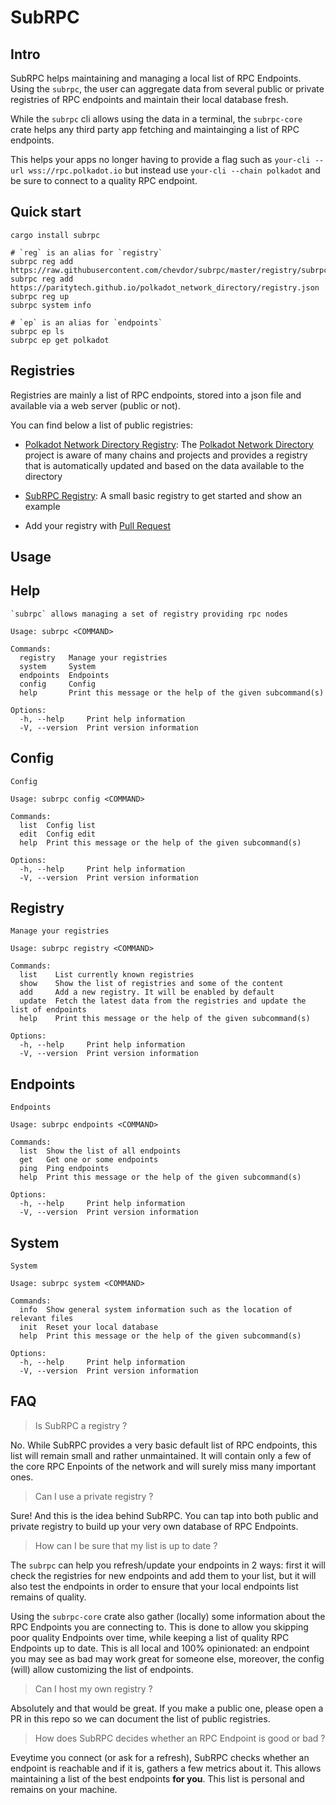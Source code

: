 # SubRPC

## Intro

SubRPC helps maintaining and managing a local list of RPC Endpoints. Using the `subrpc`, the user can aggregate data from several public or private registries of RPC endpoints and maintain their local database fresh.

While the `subrpc` cli allows using the data in a terminal, the `subrpc-core` crate helps any third party app fetching and maintainging a list of RPC endpoints.

This helps your apps no longer having to provide a flag such as `your-cli --url wss://rpc.polkadot.io` but instead use `your-cli --chain polkadot` and be sure to connect to a quality RPC endpoint.

## Quick start

    cargo install subrpc

    # `reg` is an alias for `registry`
    subrpc reg add https://raw.githubusercontent.com/chevdor/subrpc/master/registry/subrpc.json
    subrpc reg add https://paritytech.github.io/polkadot_network_directory/registry.json
    subrpc reg up
    subrpc system info

    # `ep` is an alias for `endpoints`
    subrpc ep ls
    subrpc ep get polkadot

## Registries

Registries are mainly a list of RPC endpoints, stored into a json file and available via a web server (public or not).

You can find below a list of public registries:

-   [Polkadot Network Directory Registry](https://paritytech.github.io/polkadot_network_directory/registry.json): The [Polkadot Network Directory](https://paritytech.github.io/polkadot_network_directory) project is aware of many chains and projects and provides a registry that is automatically updated and based on the data available to the directory

-   [SubRPC Registry](https://raw.githubusercontent.com/chevdor/subrpc/master/registry/subrpc.json): A small basic registry to get started and show an example

-   Add your registry with [Pull Request](https://github.com/chevdor/subrpc/pulls)

## Usage

## Help

    `subrpc` allows managing a set of registry providing rpc nodes

    Usage: subrpc <COMMAND>

    Commands:
      registry   Manage your registries
      system     System
      endpoints  Endpoints
      config     Config
      help       Print this message or the help of the given subcommand(s)

    Options:
      -h, --help     Print help information
      -V, --version  Print version information

## Config

    Config

    Usage: subrpc config <COMMAND>

    Commands:
      list  Config list
      edit  Config edit
      help  Print this message or the help of the given subcommand(s)

    Options:
      -h, --help     Print help information
      -V, --version  Print version information

## Registry

    Manage your registries

    Usage: subrpc registry <COMMAND>

    Commands:
      list    List currently known registries
      show    Show the list of registries and some of the content
      add     Add a new registry. It will be enabled by default
      update  Fetch the latest data from the registries and update the list of endpoints
      help    Print this message or the help of the given subcommand(s)

    Options:
      -h, --help     Print help information
      -V, --version  Print version information

## Endpoints

    Endpoints

    Usage: subrpc endpoints <COMMAND>

    Commands:
      list  Show the list of all endpoints
      get   Get one or some endpoints
      ping  Ping endpoints
      help  Print this message or the help of the given subcommand(s)

    Options:
      -h, --help     Print help information
      -V, --version  Print version information

## System

    System

    Usage: subrpc system <COMMAND>

    Commands:
      info  Show general system information such as the location of relevant files
      init  Reset your local database
      help  Print this message or the help of the given subcommand(s)

    Options:
      -h, --help     Print help information
      -V, --version  Print version information

## FAQ

> Is SubRPC a registry ?

No. While SubRPC provides a very basic default list of RPC endpoints, this list will remain small and rather unmaintained. It will contain only a few of the core RPC Enpoints of the network and will surely miss many important ones.

> Can I use a private registry ?

Sure! And this is the idea behind SubRPC. You can tap into both public and private registry to build up your very own database of RPC Endpoints.

> How can I be sure that my list is up to date ?

The `subrpc` can help you refresh/update your endpoints in 2 ways: first it will check the registries for new endpoints and add them to your list, but it will also test the endpoints in order to ensure that your local endpoints list remains of quality.

Using the `subrpc-core` crate also gather (locally) some information about the RPC Endpoints you are connecting to. This is done to allow you skipping poor quality Endpoints over time, while keeping a list of quality RPC Endpoints up to date. This is all local and 100% opinionated: an endpoint you may see as bad may work great for someone else, moreover, the config (will) allow customizing the list of endpoints.

> Can I host my own registry ?

Absolutely and that would be great. If you make a public one, please open a PR in this repo so we can document the list of public registries.

> How does SubRPC decides whether an RPC Endpoint is good or bad ?

Eveytime you connect (or ask for a refresh), SubRPC checks whether an endpoint is reachable and if it is, gathers a few metrics about it. This allows maintaining a list of the best endpoints **for you**. This list is personal and remains on your machine.
